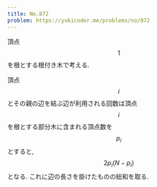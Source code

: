 ```yaml
---
title: No.872
problem: https://yukicoder.me/problems/no/872
---
```

頂点 $$ 1 $$ を根とする根付き木で考える.

頂点 $$ i $$ とその親の辺を結ぶ辺が利用される回数は頂点 $$ i $$ を根とする部分木に含まれる頂点数を $$ p_i $$ とすると, $$ 2 p_i (N - p_i) $$ となる. これに辺の長さを掛けたものの総和を取る.
